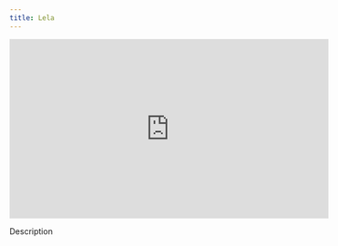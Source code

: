 ```yaml
---
title: Lela
---
```


<iframe width="560" height="315" src="https://www.youtube.com/embed/1CYVQjlJfpA" title="YouTube video player" frameborder="0" allow="accelerometer; autoplay; clipboard-write; encrypted-media; gyroscope; picture-in-picture" allowfullscreen></iframe>

Description
